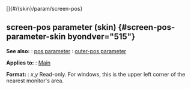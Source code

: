 []{#/{skin}/param/screen-pos}
  ## screen-pos parameter (skin) {#screen-pos-parameter-skin byondver="515"}
  **See also:**
  :   [pos parameter](ref/%7Bskin%7D/param/pos)
  :   [outer-pos parameter](ref/%7Bskin%7D/param/outer-pos)
  <!-- -->
  **Applies to:**
  :   [Main](ref/%7Bskin%7D/control/main)
  <!-- -->
  **Format:**
  :   *x*,*y*
  Read-only.
  For windows, this is the upper left corner of the nearest monitor\'s
  area.